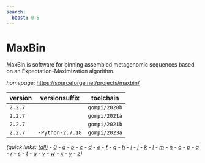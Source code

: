 ```yaml
---
search:
  boost: 0.5
---
```

# MaxBin

MaxBin is software for binning assembled metagenomic sequences based on an Expectation-Maximization algorithm.

*homepage*: <https://sourceforge.net/projects/maxbin/>

version | versionsuffix | toolchain
--------|---------------|----------
``2.2.7`` |  | ``gompi/2020b``
``2.2.7`` |  | ``gompi/2021a``
``2.2.7`` |  | ``gompi/2021b``
``2.2.7`` | ``-Python-2.7.18`` | ``gompi/2023a``


*(quick links: [(all)](../index.md) - [0](../0/index.md) - [a](../a/index.md) - [b](../b/index.md) - [c](../c/index.md) - [d](../d/index.md) - [e](../e/index.md) - [f](../f/index.md) - [g](../g/index.md) - [h](../h/index.md) - [i](../i/index.md) - [j](../j/index.md) - [k](../k/index.md) - [l](../l/index.md) - [m](../m/index.md) - [n](../n/index.md) - [o](../o/index.md) - [p](../p/index.md) - [q](../q/index.md) - [r](../r/index.md) - [s](../s/index.md) - [t](../t/index.md) - [u](../u/index.md) - [v](../v/index.md) - [w](../w/index.md) - [x](../x/index.md) - [y](../y/index.md) - [z](../z/index.md))*

